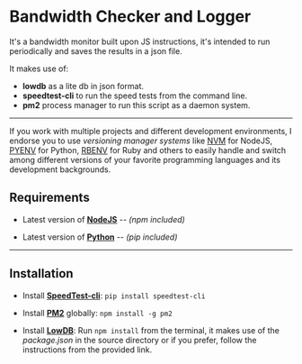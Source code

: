 # Bandwidth Checker and Logger
It's a bandwidth monitor built upon JS instructions,  it's intended to run periodically and saves the results in a json file.

It makes use of:
- **lowdb** as a lite db in json format.
- **speedtest-cli** to run the speed tests from the command line.
- **pm2** process manager to run this script as a daemon system.
---
If you work with multiple projects and different development environments, I endorse you to use *versioning manager systems* like [NVM](https://github.com/nvm-sh/nvm) for NodeJS, [PYENV](https://github.com/pyenv/pyenv) for Python, [RBENV](https://github.com/rbenv/rbenv) for Ruby and others to easily handle and switch among different versions of your favorite programming languages and its development backgrounds.

## Requirements
- Latest version of **[NodeJS](https://nodejs.org/en/)** 
*-- (npm included)*

- Latest version of **[Python](https://www.python.org/)** *-- (pip included)*


---
## Installation
- Install **[SpeedTest-cli](https://github.com/sivel/speedtest-cli)**: `pip install speedtest-cli`
- Install **[PM2]()** globally: `npm install -g pm2`

- Install **[LowDB](https://github.com/typicode/lowdb)**: Run `npm install` from the terminal, it makes use of the *package.json* in the source directory or if you prefer, follow the instructions from the provided link.
